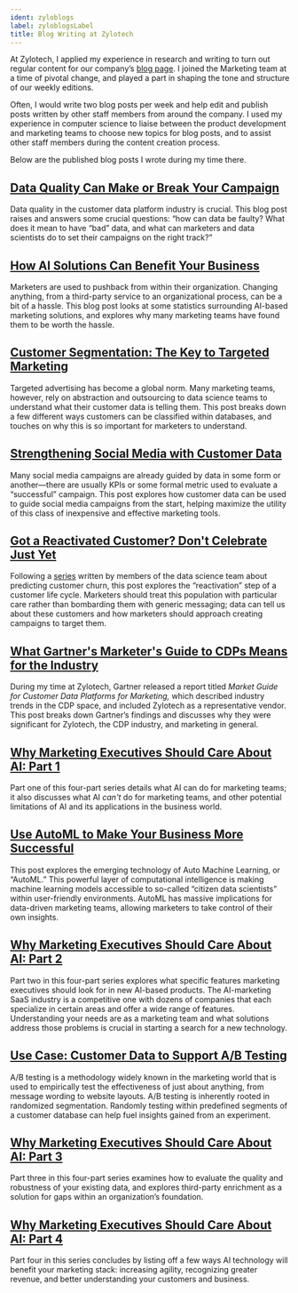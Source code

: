 ```yaml
---
ident: zyloblogs
label: zyloblogsLabel
title: Blog Writing at Zylotech
---
```


At Zylotech, I applied my experience in research and writing to turn out regular content for our company’s [blog page](https://www.zylotech.com/blog). I joined the Marketing team at a time of pivotal change, and played a part in shaping the tone and structure of our weekly editions.


Often, I would write two blog posts per week and help edit and publish posts written by other staff members from around the company. I used my experience in computer science to liaise between the product development and marketing teams to choose new topics for blog posts, and to assist other staff members during the content creation process.

Below are the published blog posts I wrote during my time there.

## [Data Quality Can Make or Break Your Campaign](https://www.zylotech.com/blog/data-quality-can-make-or-break-your-campaign)
Data quality in the customer data platform industry is crucial. This blog post raises and answers some crucial questions: “how can data be faulty? What does it mean to have “bad” data, and what can marketers and data scientists do to set their campaigns on the right track?”

## [How AI Solutions Can Benefit Your Business](https://www.zylotech.com/blog/how-ai-solutions-can-benefit-your-business)
Marketers are used to pushback from within their organization. Changing anything, from a third-party service to an organizational process, can be a bit of a hassle. This blog post looks at some statistics surrounding AI-based marketing solutions, and explores why many marketing teams have found them to be worth the hassle.

## [Customer Segmentation: The Key to Targeted Marketing](https://www.zylotech.com/blog/customer-segmentation-the-key-to-targeted-marketing)
Targeted advertising has become a global norm. Many marketing teams, however, rely on abstraction and outsourcing to data science teams to understand what their customer data is telling them. This post breaks down a few different ways customers can be classified within databases, and touches on why this is so important for marketers to understand.

## [Strengthening Social Media with Customer Data](https://www.zylotech.com/blog/strengthening-social-media-with-customer-data)
Many social media campaigns are already guided by data in some form or another—there are usually KPIs or some formal metric used to evaluate a “successful” campaign. This post explores how customer data can be used to guide social media campaigns from the start, helping maximize the utility of this class of inexpensive and effective marketing tools.

## [Got a Reactivated Customer? Don't Celebrate Just Yet](https://www.zylotech.com/blog/got-a-reactivated-customer-dont-celebrate-just-yet)
Following a [series](https://https//www.zylotech.com/blog/why-marketing-executives-should-care-about-ai-part-2/www.zylotech.com/blog/the-mechanics-of-predicting-customer-churn) written by members of the data science team about predicting customer churn, this post explores the “reactivation” step of a customer life cycle. Marketers should treat this population with particular care rather than bombarding them with generic messaging; data can tell us about these customers and how marketers should approach creating campaigns to target them.

## [What Gartner's Marketer's Guide to CDPs Means for the Industry](https://www.zylotech.com/blog/what-gartners-marketers-guide-to-cdps-means-for-the-industry)
During my time at Zylotech, Gartner released a report titled _Market Guide for Customer Data Platforms for Marketing,_ which described industry trends in the CDP space, and included Zylotech as a representative vendor. This post breaks down Gartner’s findings and discusses why they were significant for Zylotech, the CDP industry, and marketing in general.

## [Why Marketing Executives Should Care About AI: Part 1](https://www.zylotech.com/blog/why-marketing-executives-should-care-about-ai-part-1)
Part one of this four-part series details what AI can do for marketing teams; it also discusses what AI _can't_ do for marketing teams, and other potential limitations of AI and its applications in the business world.

## [Use AutoML to Make Your Business More Successful](https://www.zylotech.com/blog/use-automl-to-make-your-business-more-successful)
This post explores the emerging technology of Auto Machine Learning, or “AutoML.” This powerful layer of computational intelligence is making machine learning models accessible to so-called “citizen data scientists” within user-friendly environments. AutoML has massive implications for data-driven marketing teams, allowing marketers to take control of their own insights.

## [Why Marketing Executives Should Care About AI: Part 2](https://www.zylotech.com/blog/why-marketing-executives-should-care-about-ai-part-2)
Part two in this four-part series explores what specific features marketing executives should look for in new AI-based products. The AI-marketing SaaS industry is a competitive one with dozens of companies that each specialize in certain areas and offer a wide range of features. Understanding your needs are as a marketing team and what solutions address those problems is crucial in starting a search for a new technology.

## [Use Case: Customer Data to Support A/B Testing](https://www.zylotech.com/blog/use-case-customer-data-to-support-a/b-testing)
A/B testing is a methodology widely known in the marketing world that is used to empirically test the effectiveness of just about anything, from message wording to website layouts. A/B testing is inherently rooted in randomized segmentation. Randomly testing within predefined segments of a customer database can help fuel insights gained from an experiment.

## [Why Marketing Executives Should Care About AI: Part 3](https://www.zylotech.com/blog/why-marketing-executives-should-care-about-ai-part-3)
Part three in this four-part series examines how to evaluate the quality and robustness of your existing data, and explores third-party enrichment as a solution for gaps within an organization’s foundation.

## [Why Marketing Executives Should Care About AI: Part 4](https://www.zylotech.com/blog/why-marketing-executives-should-care-about-ai-part-4)
Part four in this series concludes by listing off a few ways AI technology will benefit your marketing stack: increasing agility, recognizing greater revenue, and better understanding your customers and business.
